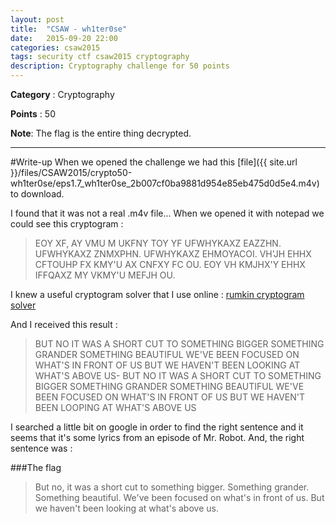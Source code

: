 ```yaml
---
layout: post
title:  "CSAW - wh1ter0se"
date:   2015-09-20 22:00
categories: csaw2015
tags: security ctf csaw2015 cryptography
description: Cryptography challenge for 50 points
---
```


**Category** : Cryptography 

**Points** : 50

**Note**: The flag is the entire thing decrypted.

***

#Write-up
When we opened the challenge we had this [file]({{ site.url }}/files/CSAW2015/crypto50-wh1ter0se/eps1.7_wh1ter0se_2b007cf0ba9881d954e85eb475d0d5e4.m4v) to download.

I found that it was not a real .m4v file... When we opened it with notepad we could see this cryptogram : 

> EOY XF, AY VMU M UKFNY TOY YF UFWHYKAXZ EAZZHN. UFWHYKAXZ ZNMXPHN. UFWHYKAXZ EHMOYACOI. VH'JH EHHX CFTOUHP FX KMY'U AX CNFXY FC OU. EOY VH KMJHX'Y EHHX IFFQAXZ MY VKMY'U MEFJH OU.

I knew a useful cryptogram solver that I use online : [rumkin cryptogram solver](http://rumkin.com/tools/cipher/cryptogram-solver.php)

And I received this result :

> BUT NO IT WAS A SHORT CUT TO SOMETHING BIGGER SOMETHING GRANDER SOMETHING BEAUTIFUL WE'VE BEEN FOCUSED ON WHAT'S IN FRONT OF US BUT WE HAVEN'T BEEN LOOKING AT WHAT'S ABOVE US- BUT NO IT WAS A SHORT CUT TO SOMETHING BIGGER SOMETHING GRANDER SOMETHING BEAUTIFUL WE'VE BEEN FOCUSED ON WHAT'S IN FRONT OF US BUT WE HAVEN'T BEEN LOOPING AT WHAT'S ABOVE US


I searched a little bit on google in order to find the right sentence and it seems that it's some lyrics from an episode of Mr. Robot. And, the right sentence was :

###The flag 

> But no, it was a short cut to something bigger. Something grander. Something beautiful. We've been focused on what's in front of us. But we haven't been looking at what's above us.


